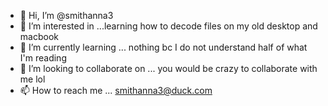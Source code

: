- 👋 Hi, I’m @smithanna3
- 👀 I’m interested in ...learning how to decode files on my old desktop and macbook
- 🌱 I’m currently learning ... nothing bc I do not understand half of what I'm reading 
- 💞️ I’m looking to collaborate on ... you would be crazy to collaborate with me lol 
- 📫 How to reach me ... smithanna3@duck.com

<!---
smithanna3/smithanna3 is a ✨ special ✨ repository because its `README.md` (this file) appears on your GitHub profile.
You can click the Preview link to take a look at your changes.
--->
